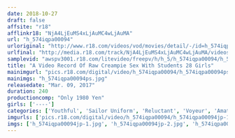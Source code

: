 ```yaml
---
date: 2018-10-27
draft: false
affsite: "r18"
afflinkr18: "NjA4LjEuMS4xLjAuMC4wLjAuMA"
url: "h_574iqpa00094"
urloriginal: "http://www.r18.com/videos/vod/movies/detail/-/id=h_574iqpa00094"
urlfinal: "http://media.r18.com/track/NjA4LjEuMS4xLjAuMC4wLjAuMA/videos/vod/movies/detail/-/id=h_574iqpa00094"
samplevid: "awspv3001.r18.com/litevideo/freepv/h/h_5/h_574iqpa00094/h_574iqpa00094_dmb_w.mp4"
title: "A Video Record Of Raw Creampie Sex With Students 28 Girls"
mainimgurl: "pics.r18.com/digital/video/h_574iqpa00094/h_574iqpa00094ps.jpg"
mainimgs: "h_574iqpa00094ps.jpg"
releasedate: "Mar. 09, 2017"
duration: 240
productioncomp: "Only 1980 Yen"
girls: ['----']
categories: ['Youthful', 'Sailor Uniform', 'Reluctant', 'Voyeur', 'Amateur', 'Over 4 Hours']
imgurls: ['pics.r18.com/digital/video/h_574iqpa00094/h_574iqpa00094jp-1.jpg', 'pics.r18.com/digital/video/h_574iqpa00094/h_574iqpa00094jp-2.jpg', 'pics.r18.com/digital/video/h_574iqpa00094/h_574iqpa00094jp-3.jpg', 'pics.r18.com/digital/video/h_574iqpa00094/h_574iqpa00094jp-4.jpg', 'pics.r18.com/digital/video/h_574iqpa00094/h_574iqpa00094jp-5.jpg', 'pics.r18.com/digital/video/h_574iqpa00094/h_574iqpa00094jp-6.jpg', 'pics.r18.com/digital/video/h_574iqpa00094/h_574iqpa00094jp-7.jpg', 'pics.r18.com/digital/video/h_574iqpa00094/h_574iqpa00094jp-8.jpg', 'pics.r18.com/digital/video/h_574iqpa00094/h_574iqpa00094jp-9.jpg', 'pics.r18.com/digital/video/h_574iqpa00094/h_574iqpa00094jp-10.jpg', 'pics.r18.com/digital/video/h_574iqpa00094/h_574iqpa00094jp-11.jpg', 'pics.r18.com/digital/video/h_574iqpa00094/h_574iqpa00094jp-12.jpg', 'pics.r18.com/digital/video/h_574iqpa00094/h_574iqpa00094jp-13.jpg', 'pics.r18.com/digital/video/h_574iqpa00094/h_574iqpa00094jp-14.jpg', 'pics.r18.com/digital/video/h_574iqpa00094/h_574iqpa00094jp-15.jpg', 'pics.r18.com/digital/video/h_574iqpa00094/h_574iqpa00094jp-16.jpg', 'pics.r18.com/digital/video/h_574iqpa00094/h_574iqpa00094jp-17.jpg', 'pics.r18.com/digital/video/h_574iqpa00094/h_574iqpa00094jp-18.jpg', 'pics.r18.com/digital/video/h_574iqpa00094/h_574iqpa00094jp-19.jpg', 'pics.r18.com/digital/video/h_574iqpa00094/h_574iqpa00094jp-20.jpg']
imgs: ['h_574iqpa00094jp-1.jpg', 'h_574iqpa00094jp-2.jpg', 'h_574iqpa00094jp-3.jpg', 'h_574iqpa00094jp-4.jpg', 'h_574iqpa00094jp-5.jpg', 'h_574iqpa00094jp-6.jpg', 'h_574iqpa00094jp-7.jpg', 'h_574iqpa00094jp-8.jpg', 'h_574iqpa00094jp-9.jpg', 'h_574iqpa00094jp-10.jpg', 'h_574iqpa00094jp-11.jpg', 'h_574iqpa00094jp-12.jpg', 'h_574iqpa00094jp-13.jpg', 'h_574iqpa00094jp-14.jpg', 'h_574iqpa00094jp-15.jpg', 'h_574iqpa00094jp-16.jpg', 'h_574iqpa00094jp-17.jpg', 'h_574iqpa00094jp-18.jpg', 'h_574iqpa00094jp-19.jpg', 'h_574iqpa00094jp-20.jpg']
---
```

